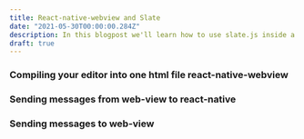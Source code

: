 ```yaml
---
title: React-native-webview and Slate
date: "2021-05-30T00:00:00.284Z"
description: In this blogpost we'll learn how to use slate.js inside a react-native-webview, to create a 
draft: true
---
```


### Compiling your editor into one html file react-native-webview

### Sending messages from web-view to react-native

### Sending messages to web-view
